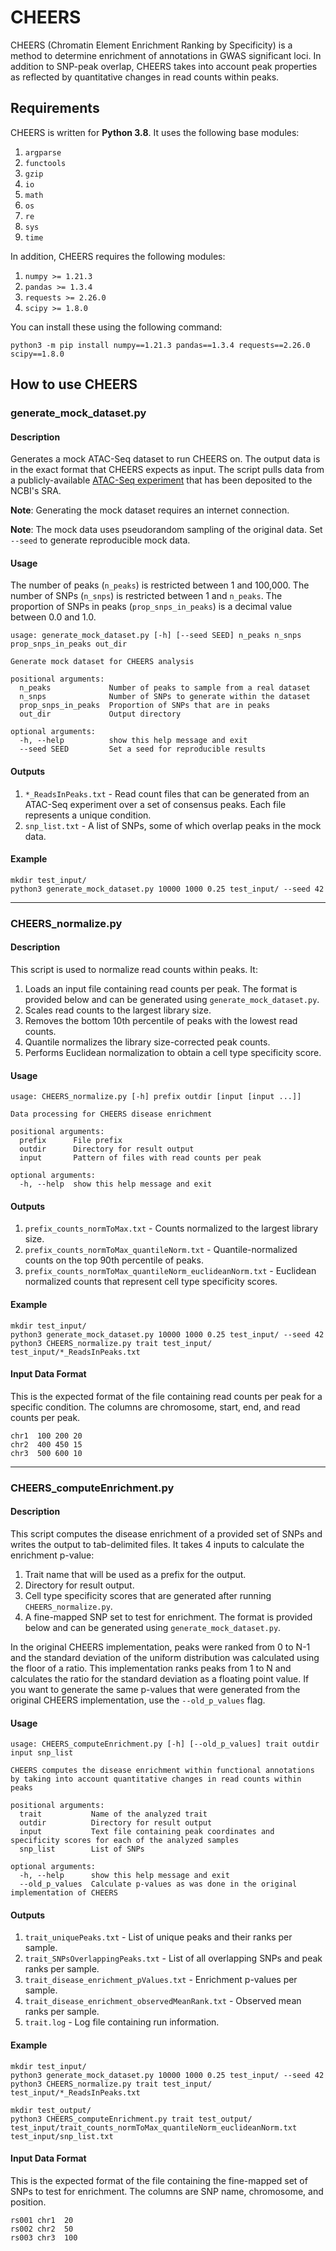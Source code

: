# CHEERS
 
CHEERS (Chromatin Element Enrichment Ranking by Specificity) is a method to determine enrichment of annotations in GWAS significant loci. In addition to SNP-peak overlap, CHEERS takes into account peak properties as reflected by quantitative changes in read counts within peaks.
 
## Requirements
 
CHEERS is written for **Python 3.8**. It uses the following base modules:

1. `argparse`
2. `functools`
3. `gzip`
4. `io`
5. `math`
6. `os`
7. `re`
8. `sys`
9. `time`

In addition, CHEERS requires the following modules:

1. `numpy >= 1.21.3`
2. `pandas >= 1.3.4`
3. `requests >= 2.26.0`
4. `scipy >= 1.8.0`

You can install these using the following command:

```
python3 -m pip install numpy==1.21.3 pandas==1.3.4 requests==2.26.0 scipy==1.8.0
```
 
## How to use CHEERS

### generate_mock_dataset.py

#### Description

Generates a mock ATAC-Seq dataset to run CHEERS on. The output data is in the exact format that CHEERS expects as input. The script pulls data from a publicly-available [ATAC-Seq experiment](https://doi.org/10.1038/s41588-019-0505-9) that has been deposited to the NCBI's SRA.

**Note**: Generating the mock dataset requires an internet connection.

**Note**: The mock data uses pseudorandom sampling of the original data. Set `--seed` to generate reproducible mock data.

#### Usage

The number of peaks (`n_peaks`) is restricted between 1 and 100,000. The number of SNPs (`n_snps`) is restricted between 1 and `n_peaks`. The proportion of SNPs in peaks (`prop_snps_in_peaks`) is a decimal value between 0.0 and 1.0.

```
usage: generate_mock_dataset.py [-h] [--seed SEED] n_peaks n_snps prop_snps_in_peaks out_dir

Generate mock dataset for CHEERS analysis

positional arguments:
  n_peaks             Number of peaks to sample from a real dataset
  n_snps              Number of SNPs to generate within the dataset
  prop_snps_in_peaks  Proportion of SNPs that are in peaks
  out_dir             Output directory

optional arguments:
  -h, --help          show this help message and exit
  --seed SEED         Set a seed for reproducible results
```

#### Outputs

1. `*_ReadsInPeaks.txt` - Read count files that can be generated from an ATAC-Seq experiment over a set of consensus peaks. Each file represents a unique condition.
2. `snp_list.txt` - A list of SNPs, some of which overlap peaks in the mock data.

#### Example

```
mkdir test_input/
python3 generate_mock_dataset.py 10000 1000 0.25 test_input/ --seed 42
```

-----

### CHEERS_normalize.py
 
#### Description

This script is used to normalize read counts within peaks. It:

1. Loads an input file containing read counts per peak. The format is provided below and can be generated using `generate_mock_dataset.py`.
2. Scales read counts to the largest library size.
3. Removes the bottom 10th percentile of peaks with the lowest read counts.
4. Quantile normalizes the library size-corrected peak counts.
5. Performs Euclidean normalization to obtain a cell type specificity score.

#### Usage

```
usage: CHEERS_normalize.py [-h] prefix outdir [input [input ...]]

Data processing for CHEERS disease enrichment

positional arguments:
  prefix      File prefix
  outdir      Directory for result output
  input       Pattern of files with read counts per peak

optional arguments:
  -h, --help  show this help message and exit
```

#### Outputs

1. `prefix_counts_normToMax.txt` - Counts normalized to the largest library size.
2. `prefix_counts_normToMax_quantileNorm.txt` - Quantile-normalized counts on the top 90th percentile of peaks.
3. `prefix_counts_normToMax_quantileNorm_euclideanNorm.txt` - Euclidean normalized counts that represent cell type specificity scores.
 
#### Example

```
mkdir test_input/
python3 generate_mock_dataset.py 10000 1000 0.25 test_input/ --seed 42
python3 CHEERS_normalize.py trait test_input/ test_input/*_ReadsInPeaks.txt
```

#### Input Data Format

This is the expected format of the file containing read counts per peak for a specific condition. The columns are chromosome, start, end, and read counts per peak.

```
chr1  100 200 20
chr2  400 450 15
chr3  500 600 10
```

-----

### CHEERS_computeEnrichment.py

#### Description

This script computes the disease enrichment of a provided set of SNPs and writes the output to tab-delimited files. It takes 4 inputs to calculate the enrichment p-value:

1. Trait name that will be used as a prefix for the output.
2. Directory for result output.
3. Cell type specificity scores that are generated after running `CHEERS_normalize.py`.
4. A fine-mapped SNP set to test for enrichment. The format is provided below and can be generated using `generate_mock_dataset.py`.

In the original CHEERS implementation, peaks were ranked from 0 to N-1 and the standard deviation of the uniform distribution was calculated using the floor of a ratio. This implementation ranks peaks from 1 to N and calculates the ratio for the standard deviation as a floating point value. If you want to generate the same p-values that were generated from the original CHEERS implementation, use the `--old_p_values` flag.

#### Usage

```
usage: CHEERS_computeEnrichment.py [-h] [--old_p_values] trait outdir input snp_list

CHEERS computes the disease enrichment within functional annotations by taking into account quantitative changes in read counts within peaks

positional arguments:
  trait           Name of the analyzed trait
  outdir          Directory for result output
  input           Text file containing peak coordinates and specificity scores for each of the analyzed samples
  snp_list        List of SNPs

optional arguments:
  -h, --help      show this help message and exit
  --old_p_values  Calculate p-values as was done in the original implementation of CHEERS
```

#### Outputs

1. `trait_uniquePeaks.txt` - List of unique peaks and their ranks per sample.
2. `trait_SNPsOverlappingPeaks.txt` - List of all overlapping SNPs and peak ranks per sample.
3. `trait_disease_enrichment_pValues.txt` - Enrichment p-values per sample.
4. `trait_disease_enrichment_observedMeanRank.txt` - Observed mean ranks per sample.
5. `trait.log` - Log file containing run information.
 
#### Example

```
mkdir test_input/
python3 generate_mock_dataset.py 10000 1000 0.25 test_input/ --seed 42
python3 CHEERS_normalize.py trait test_input/ test_input/*_ReadsInPeaks.txt

mkdir test_output/
python3 CHEERS_computeEnrichment.py trait test_output/ test_input/trait_counts_normToMax_quantileNorm_euclideanNorm.txt test_input/snp_list.txt
```

#### Input Data Format

This is the expected format of the file containing the fine-mapped set of SNPs to test for enrichment. The columns are SNP name, chromosome, and position.

```
rs001 chr1  20
rs002 chr2  50
rs003 chr3  100
```
